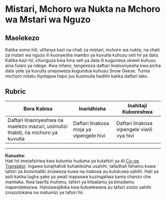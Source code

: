 <!--
CO_OP_TRANSLATOR_METADATA:
{
  "original_hash": "ad163c4fda72c8278280b61cad317ff4",
  "translation_date": "2025-08-26T17:26:41+00:00",
  "source_file": "3-Data-Visualization/09-visualization-quantities/assignment.md",
  "language_code": "sw"
}
-->
# Mistari, Mchoro wa Nukta na Mchoro wa Mstari wa Nguzo

## Maelekezo

Katika somo hili, ulifanya kazi na chati za mistari, mchoro wa nukta, na chati za mstari wa nguzo ili kuonyesha mambo ya kuvutia kuhusu seti hii ya data. Katika kazi hii, chunguza kwa kina seti ya data ili kugundua ukweli kuhusu aina fulani ya ndege. Kwa mfano, tengeneza daftari linaloonyesha kwa picha data yote ya kuvutia unayoweza kugundua kuhusu Snow Geese. Tumia michoro mitatu iliyotajwa hapo juu kusimulia hadithi katika daftari lako.

## Rubric

Bora Kabisa | Inaridhisha | Inahitaji Kuboreshwa
--- | --- | -- |
Daftari linaonyeshwa na maelezo mazuri, usimulizi thabiti, na michoro ya kuvutia | Daftari linakosa moja ya vipengele hivi | Daftari linakosa vipengele viwili vya hivi

---

**Kanusho**:  
Hati hii imetafsiriwa kwa kutumia huduma ya kutafsiri ya AI [Co-op Translator](https://github.com/Azure/co-op-translator). Ingawa tunajitahidi kuhakikisha usahihi, tafadhali fahamu kuwa tafsiri za kiotomatiki zinaweza kuwa na makosa au kutokuwa sahihi. Hati ya asili katika lugha yake ya awali inapaswa kuzingatiwa kama chanzo cha mamlaka. Kwa taarifa muhimu, tafsiri ya kitaalamu ya binadamu inapendekezwa. Hatutawajibika kwa kutoelewana au tafsiri zisizo sahihi zinazotokana na matumizi ya tafsiri hii.